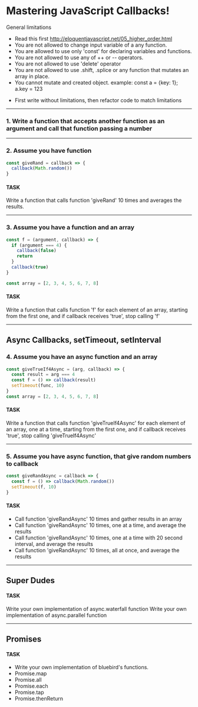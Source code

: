 # Mastering JavaScript Callbacks!

General limitations

- Read this first http://eloquentjavascript.net/05_higher_order.html
- You are not allowed to change input variable of a any function.
- You are allowed to use only 'const' for declaring variables and functions.
- You are not allowed to use any of ++ or -- operators.
- You are not allowed to use 'delete' operator
- You are not allowed to use .shift, .splice or any function that mutates an array in place.
- You cannot mutate and created object. example: const a = {key: 1}; a.key = 123

* First write without limitations, then refactor code to match limitations


---
### 1. Write a function that accepts another function as an argument and call that function passing a number


---
### 2. Assume you have function
```javascript
const giveRand = callback => {
  callback(Math.random())
}
```

#### TASK
Write a function that calls function 'giveRand' 10 times and averages the results.


---
### 3. Assume you have a function and an array
```javascript
const f = (argument, callback) => {
  if (argument === 4) {
    callback(false)
    return
  }
  callback(true)
}

const array = [2, 3, 4, 5, 6, 7, 8]
```

#### TASK
Write a function that calls function 'f' for each element of an array,
starting from the first one, and if callback receives 'true', stop calling 'f'


---

## Async Callbacks, setTimeout, setInterval

### 4. Assume you have an async function and an array
```javascript
const giveTrueIf4Async = (arg, callback) => {
  const result = arg === 4
  const f = () => callback(result)
  setTimeout(func, 10)
}
const array = [2, 3, 4, 5, 6, 7, 8]
```

#### TASK
Write a function that calls function 'giveTrueIf4Async' for each element of an array,
one at a time, starting from the first one, and if callback receives 'true',
stop calling 'giveTrueIf4Async'


---
### 5. Assume you have async function, that give random numbers to callback
```javascript
const giveRandAsync = callback => {
  const f = () => callback(Math.random())
  setTimeout(f, 10)
}
```

#### TASK
- Call function 'giveRandAsync' 10 times and gather results in an array
- Call function 'giveRandAsync' 10 times, one at a time, and average the results
- Call function 'giveRandAsync' 10 times, one at a time with 20 second interval, and average the results
- Call function 'giveRandAsync' 10 times, all at once, and average the results

---

## Super Dudes
#### TASK
Write your own implementation of async.waterfall function
Write your own implementation of async.parallel function

---

## Promises
#### TASK
- Write your own implementation of bluebird's functions.
- Promise.map
- Promise.all
- Promise.each
- Promise.tap
- Promise.thenReturn
